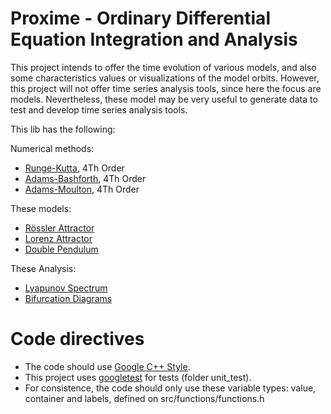 Proxime - Ordinary Differential Equation Integration and Analysis
================================================================

This project intends to offer the time evolution of various models, 
and also some characteristics values or visualizations of the model orbits. 
However, this project will not offer time series analysis tools, 
since here the focus are models. 
Nevertheless, these model may be very useful to generate data to 
test and develop time series analysis tools.

This lib has the following:

Numerical methods:
* [Runge-Kutta](http://en.wikipedia.org/wiki/Runge%E2%80%93Kutta_methods "wikipedia"), 4Th Order
* [Adams-Bashforth](http://en.wikipedia.org/wiki/Adams_Bashforth#Adams.E2.80.93Bashforth_methods "wikipedia"), 4Th Order
* [Adams-Moulton](http://en.wikipedia.org/wiki/Adams_Bashforth#Adams.E2.80.93Moulton_methods "wikipedia"), 4Th Order

These models:
* [Rössler Attractor](http://en.wikipedia.org/wiki/R%C3%B6ssler_attractor "wikipedia")
* [Lorenz Attractor](http://en.wikipedia.org/wiki/Lorenz_attractor "wikipedia")
* [Double Pendulum](http://en.wikipedia.org/wiki/Double_pendulum "wikipedia")

These Analysis:
* [Lyapunov Spectrum](http://en.wikipedia.org/wiki/Lyapunov_exponent "wikipedia")
* [Bifurcation Diagrams](http://en.wikipedia.org/wiki/Bifurcation_diagram "wikipedia")

Code directives
===============

* The code should use [Google C++ Style](http://google-styleguide.googlecode.com/svn/trunk/cppguide.xml).
* This project uses [googletest](https://code.google.com/p/googletest/) for tests (folder unit_test).
* For consistence, the code should only use these variable types: 
value, container and labels, defined on src/functions/functions.h


